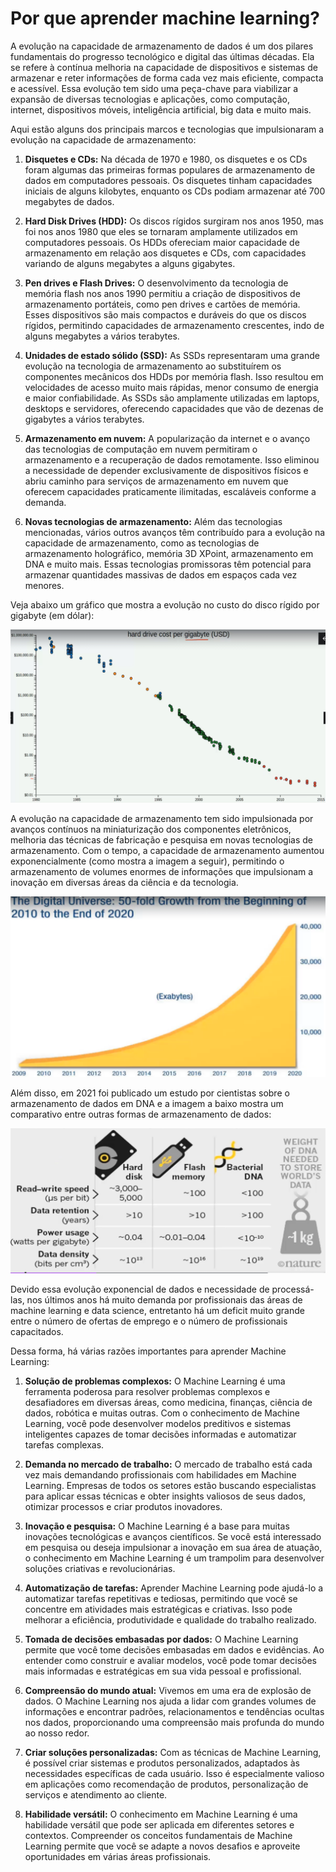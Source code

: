 # Por que aprender machine learning?

A evolução na capacidade de armazenamento de dados é um dos pilares fundamentais do progresso tecnológico e digital das últimas décadas. Ela se refere à contínua melhoria na capacidade de dispositivos e sistemas de armazenar e reter informações de forma cada vez mais eficiente, compacta e acessível. Essa evolução tem sido uma peça-chave para viabilizar a expansão de diversas tecnologias e aplicações, como computação, internet, dispositivos móveis, inteligência artificial, big data e muito mais.

Aqui estão alguns dos principais marcos e tecnologias que impulsionaram a evolução na capacidade de armazenamento:

1. **Disquetes e CDs:** Na década de 1970 e 1980, os disquetes e os CDs foram algumas das primeiras formas populares de armazenamento de dados em computadores pessoais. Os disquetes tinham capacidades iniciais de alguns kilobytes, enquanto os CDs podiam armazenar até 700 megabytes de dados.

2. **Hard Disk Drives (HDD):** Os discos rígidos surgiram nos anos 1950, mas foi nos anos 1980 que eles se tornaram amplamente utilizados em computadores pessoais. Os HDDs ofereciam maior capacidade de armazenamento em relação aos disquetes e CDs, com capacidades variando de alguns megabytes a alguns gigabytes.

3. **Pen drives e Flash Drives:** O desenvolvimento da tecnologia de memória flash nos anos 1990 permitiu a criação de dispositivos de armazenamento portáteis, como pen drives e cartões de memória. Esses dispositivos são mais compactos e duráveis do que os discos rígidos, permitindo capacidades de armazenamento crescentes, indo de alguns megabytes a vários terabytes.

4. **Unidades de estado sólido (SSD):** As SSDs representaram uma grande evolução na tecnologia de armazenamento ao substituírem os componentes mecânicos dos HDDs por memória flash. Isso resultou em velocidades de acesso muito mais rápidas, menor consumo de energia e maior confiabilidade. As SSDs são amplamente utilizadas em laptops, desktops e servidores, oferecendo capacidades que vão de dezenas de gigabytes a vários terabytes.

5. **Armazenamento em nuvem:** A popularização da internet e o avanço das tecnologias de computação em nuvem permitiram o armazenamento e a recuperação de dados remotamente. Isso eliminou a necessidade de depender exclusivamente de dispositivos físicos e abriu caminho para serviços de armazenamento em nuvem que oferecem capacidades praticamente ilimitadas, escaláveis conforme a demanda.

6. **Novas tecnologias de armazenamento:** Além das tecnologias mencionadas, vários outros avanços têm contribuído para a evolução na capacidade de armazenamento, como as tecnologias de armazenamento holográfico, memória 3D XPoint, armazenamento em DNA e muito mais. Essas tecnologias promissoras têm potencial para armazenar quantidades massivas de dados em espaços cada vez menores.

Veja abaixo um gráfico que mostra a evolução no custo do disco rígido por gigabyte (em dólar):

![](./assets/evolucao-no-custo-por-gb.png)

A evolução na capacidade de armazenamento tem sido impulsionada por avanços contínuos na miniaturização dos componentes eletrônicos, melhoria das técnicas de fabricação e pesquisa em novas tecnologias de armazenamento. Com o tempo, a capacidade de armazenamento aumentou exponencialmente (como mostra a imagem a seguir), permitindo o armazenamento de volumes enormes de informações que impulsionam a inovação em diversas áreas da ciência e da tecnologia.

![](./assets/evolucao-na-quantidade-de-dados.png)

Além disso, em 2021 foi publicado um estudo por cientistas sobre o armazenamento de dados em DNA e a imagem a baixo mostra um comparativo entre outras formas de armazenamento de dados:

![](./assets/limite-de-armazenamento.png)

Devido essa evolução exponencial de dados e necessidade de processá-las, nos últimos anos há muito demanda por profissionais das áreas de machine learning e data science, entretanto há um deficit muito grande entre o número de ofertas de emprego e o número de profissionais capacitados.

Dessa forma, há várias razões importantes para aprender Machine Learning:

1. **Solução de problemas complexos:** O Machine Learning é uma ferramenta poderosa para resolver problemas complexos e desafiadores em diversas áreas, como medicina, finanças, ciência de dados, robótica e muitas outras. Com o conhecimento de Machine Learning, você pode desenvolver modelos preditivos e sistemas inteligentes capazes de tomar decisões informadas e automatizar tarefas complexas.

2. **Demanda no mercado de trabalho:** O mercado de trabalho está cada vez mais demandando profissionais com habilidades em Machine Learning. Empresas de todos os setores estão buscando especialistas para aplicar essas técnicas e obter insights valiosos de seus dados, otimizar processos e criar produtos inovadores.

3. **Inovação e pesquisa:** O Machine Learning é a base para muitas inovações tecnológicas e avanços científicos. Se você está interessado em pesquisa ou deseja impulsionar a inovação em sua área de atuação, o conhecimento em Machine Learning é um trampolim para desenvolver soluções criativas e revolucionárias.

4. **Automatização de tarefas:** Aprender Machine Learning pode ajudá-lo a automatizar tarefas repetitivas e tediosas, permitindo que você se concentre em atividades mais estratégicas e criativas. Isso pode melhorar a eficiência, produtividade e qualidade do trabalho realizado.

5. **Tomada de decisões embasadas por dados:** O Machine Learning permite que você tome decisões embasadas em dados e evidências. Ao entender como construir e avaliar modelos, você pode tomar decisões mais informadas e estratégicas em sua vida pessoal e profissional.

6. **Compreensão do mundo atual:** Vivemos em uma era de explosão de dados. O Machine Learning nos ajuda a lidar com grandes volumes de informações e encontrar padrões, relacionamentos e tendências ocultas nos dados, proporcionando uma compreensão mais profunda do mundo ao nosso redor.

7. **Criar soluções personalizadas:** Com as técnicas de Machine Learning, é possível criar sistemas e produtos personalizados, adaptados às necessidades específicas de cada usuário. Isso é especialmente valioso em aplicações como recomendação de produtos, personalização de serviços e atendimento ao cliente.

8. **Habilidade versátil:** O conhecimento em Machine Learning é uma habilidade versátil que pode ser aplicada em diferentes setores e contextos. Compreender os conceitos fundamentais de Machine Learning permite que você se adapte a novos desafios e aproveite oportunidades em várias áreas profissionais.
